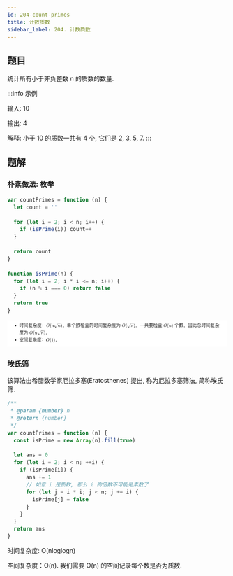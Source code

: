 ```yaml
---
id: 204-count-primes
title: 计数质数
sidebar_label: 204. 计数质数
---
```


## 题目

统计所有小于非负整数 n 的质数的数量.

:::info 示例

输入: 10

输出: 4

解释: 小于 10 的质数一共有 4 个, 它们是 2, 3, 5, 7.
:::

## 题解

### 朴素做法: 枚举

```ts
var countPrimes = function (n) {
  let count = ''

  for (let i = 2; i < n; i++) {
    if (isPrime(i)) count++
  }

  return count
}

function isPrime(n) {
  for (let i = 2; i * i <= n; i++) {
    if (n % i === 0) return false
  }
  return true
}
```

![204-count-primes](../../static/img/204-count-primes.png)

### 埃氏筛

该算法由希腊数学家厄拉多塞(Eratosthenes) 提出, 称为厄拉多塞筛法, 简称埃氏筛.

```ts
/**
 * @param {number} n
 * @return {number}
 */
var countPrimes = function (n) {
  const isPrime = new Array(n).fill(true)

  let ans = 0
  for (let i = 2; i < n; ++i) {
    if (isPrime[i]) {
      ans += 1
      // 如意 i 是质数, 那么 i 的倍数不可能是素数了
      for (let j = i * i; j < n; j += i) {
        isPrime[j] = false
      }
    }
  }
  return ans
}
```

时间复杂度: O(nloglogn)

空间复杂度：O(n). 我们需要 O(n) 的空间记录每个数是否为质数.
